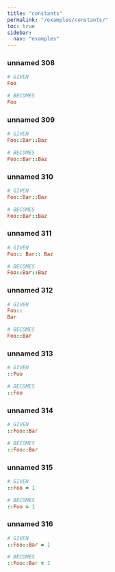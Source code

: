 ```yaml
---
title: "constants"
permalink: "/examples/constants/"
toc: true
sidebar:
  nav: "examples"
---
```


### unnamed 308
```ruby
# GIVEN
Foo
```
```ruby
# BECOMES
Foo
```
### unnamed 309
```ruby
# GIVEN
Foo::Bar::Baz
```
```ruby
# BECOMES
Foo::Bar::Baz
```
### unnamed 310
```ruby
# GIVEN
Foo::Bar::Baz
```
```ruby
# BECOMES
Foo::Bar::Baz
```
### unnamed 311
```ruby
# GIVEN
Foo:: Bar:: Baz
```
```ruby
# BECOMES
Foo::Bar::Baz
```
### unnamed 312
```ruby
# GIVEN
Foo:: 
Bar
```
```ruby
# BECOMES
Foo::Bar
```
### unnamed 313
```ruby
# GIVEN
::Foo
```
```ruby
# BECOMES
::Foo
```
### unnamed 314
```ruby
# GIVEN
::Foo::Bar
```
```ruby
# BECOMES
::Foo::Bar
```
### unnamed 315
```ruby
# GIVEN
::Foo = 1
```
```ruby
# BECOMES
::Foo = 1
```
### unnamed 316
```ruby
# GIVEN
::Foo::Bar = 1
```
```ruby
# BECOMES
::Foo::Bar = 1
```
